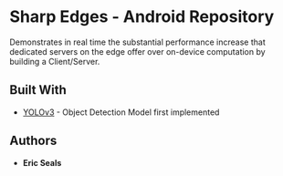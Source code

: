 # Sharp Edges - Android Repository

Demonstrates in real time the substantial performance increase that dedicated servers on the edge offer over on-device
computation by building a Client/Server.

## Built With

* [YOLOv3](https://pjreddie.com/darknet/yolo//) - Object Detection Model first implemented

## Authors

* **Eric Seals**
